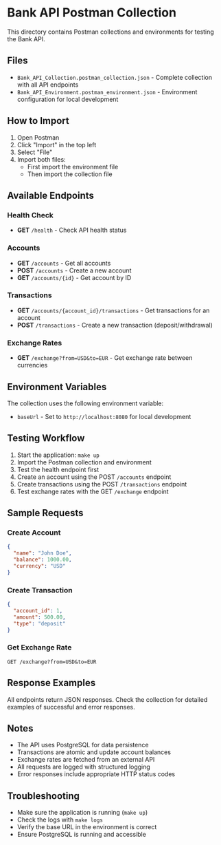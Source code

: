 # Bank API Postman Collection

This directory contains Postman collections and environments for testing the Bank API.

## Files

- `Bank_API_Collection.postman_collection.json` - Complete collection with all API endpoints
- `Bank_API_Environment.postman_environment.json` - Environment configuration for local development

## How to Import

1. Open Postman
2. Click "Import" in the top left
3. Select "File"
4. Import both files:
   - First import the environment file
   - Then import the collection file

## Available Endpoints

### Health Check
- **GET** `/health` - Check API health status

### Accounts
- **GET** `/accounts` - Get all accounts
- **POST** `/accounts` - Create a new account
- **GET** `/accounts/{id}` - Get account by ID

### Transactions
- **GET** `/accounts/{account_id}/transactions` - Get transactions for an account
- **POST** `/transactions` - Create a new transaction (deposit/withdrawal)

### Exchange Rates
- **GET** `/exchange?from=USD&to=EUR` - Get exchange rate between currencies

## Environment Variables

The collection uses the following environment variable:
- `baseUrl` - Set to `http://localhost:8080` for local development

## Testing Workflow

1. Start the application: `make up`
2. Import the Postman collection and environment
3. Test the health endpoint first
4. Create an account using the POST `/accounts` endpoint
5. Create transactions using the POST `/transactions` endpoint
6. Test exchange rates with the GET `/exchange` endpoint

## Sample Requests

### Create Account
```json
{
  "name": "John Doe",
  "balance": 1000.00,
  "currency": "USD"
}
```

### Create Transaction
```json
{
  "account_id": 1,
  "amount": 500.00,
  "type": "deposit"
}
```

### Get Exchange Rate
```
GET /exchange?from=USD&to=EUR
```

## Response Examples

All endpoints return JSON responses. Check the collection for detailed examples of successful and error responses.

## Notes

- The API uses PostgreSQL for data persistence
- Transactions are atomic and update account balances
- Exchange rates are fetched from an external API
- All requests are logged with structured logging
- Error responses include appropriate HTTP status codes

## Troubleshooting

- Make sure the application is running (`make up`)
- Check the logs with `make logs`
- Verify the base URL in the environment is correct
- Ensure PostgreSQL is running and accessible